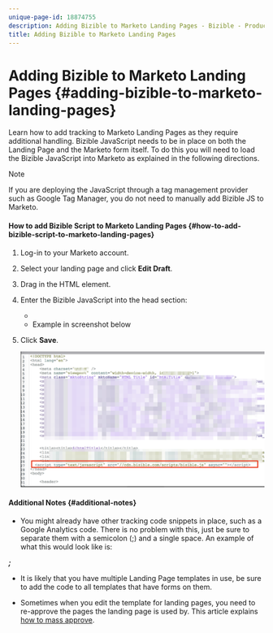 ```yaml
---
unique-page-id: 18874755
description: Adding Bizible to Marketo Landing Pages - Bizible - Product Documentation
title: Adding Bizible to Marketo Landing Pages
---
```


# Adding Bizible to Marketo Landing Pages {#adding-bizible-to-marketo-landing-pages}

Learn how to add tracking to Marketo Landing Pages as they require additional handling. Bizible JavaScript needs to be in place on both the Landing Page and the Marketo form itself. To do this you will need to load the Bizible JavaScript into Marketo as explained in the following directions.

>[!NOTE]
>
>If you are deploying the JavaScript through a tag management provider such as Google Tag Manager, you do not need to manually add Bizible JS to Marketo.

#### How to add Bizible Script to Marketo Landing Pages {#how-to-add-bizible-script-to-marketo-landing-pages}

1. Log-in to your Marketo account.
1. Select your landing page and click **Edit Draft**.
1. Drag in the HTML element.
1. Enter the Bizible JavaScript into the head section:

    * *<script type="text/javascript" src="//cdn.bizible.com/scripts/bizible.js" async=""></script>*
    * Example in screenshot below

1. Click **Save**.

   ![](assets/1-2.png)

#### Additional Notes {#additional-notes}

* You might already have other tracking code snippets in place, such as a Google Analytics code. There is no problem with this, just be sure to separate them with a semicolon (;) and a single space. An example of what this would look like is:

*<script type="text/javascript" src="//cdn.bizible.com/scripts/bizible.js" async=""></script>**;** <script async="true" type="someothercode" src="someotherfile.js" ></script>*

* It is likely that you have multiple Landing Page templates in use, be sure to add the code to all templates that have forms on them.

* Sometimes when you edit the template for landing pages, you need to re-approve the pages the landing page is used by. This article explains [how to mass approve](http://docs.marketo.com/x/rAEk).

